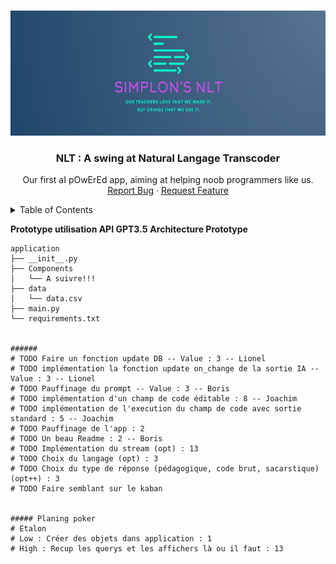 <a name="readme-top"></a>

<br />
<div align="center">
  <a href="https://github.com/Insiares/Projet-NLT">
    <img src="images/logo.png" alt="Logo" height="200">
  </a>

<h3 align="center">NLT : A swing at Natural Langage Transcoder</h3>

  <p align="center">
    Our first aI pOwErEd app, aiming at helping noob programmers like us.
    <br />
    <a href="https://github.com/Insiares/Projet-NLT/issues">Report Bug</a>
    ·
    <a href="https://github.com/Insiares/Projet-NLT/issues">Request Feature</a>
  </p>
</div>

<!-- TABLE OF CONTENTS -->
<details>
  <summary>Table of Contents</summary>
  <ol>
    <li>
      <a href="#about-the-project">About The Project</a>
      <ul>
        <li><a href="#built-with">Built With</a></li>
      </ul>
    </li>
    <li>
      <a href="#getting-started">Getting Started</a>
      <ul>
        <li><a href="#prerequisites">Prerequisites</a></li>
        <li><a href="#installation">Installation</a></li>
      </ul>
    </li>
    <li><a href="#usage">Usage</a></li>
    <li><a href="#roadmap">Roadmap</a></li>
    <li><a href="#contributing">Contributing</a></li>
    <li><a href="#license">License</a></li>
    <li><a href="#contact">Contact</a></li>
    <li><a href="#acknowledgments">Acknowledgments</a></li>
  </ol>
</details>

**Prototype utilisation API GPT3.5**
**Architecture Prototype**

```
application
├── __init__.py
├── Components
│   └── A suivre!!!
├── data
│   └── data.csv
├── main.py
└── requirements.txt


######
# TODO Faire un fonction update DB -- Value : 3 -- Lionel
# TODO implémentation la fonction update on_change de la sortie IA -- Value : 3 -- Lionel
# TODO Pauffinage du prompt -- Value : 3 -- Boris 
# TODO implémentation d'un champ de code éditable : 8 -- Joachim
# TODO implémentation de l'execution du champ de code avec sortie standard : 5 -- Joachim
# TODO Pauffinage de l'app : 2
# TODO Un beau Readme : 2 -- Boris 
# TODO Implémentation du stream (opt) : 13
# TODO Choix du langage (opt) : 3
# TODO Choix du type de réponse (pédagogique, code brut, sacarstique) (opt++) : 3
# TODO Faire semblant sur le kaban 


##### Planing poker
# Etalon 
# Low : Créer des objets dans application : 1
# High : Recup les querys et les affichers là ou il faut : 13